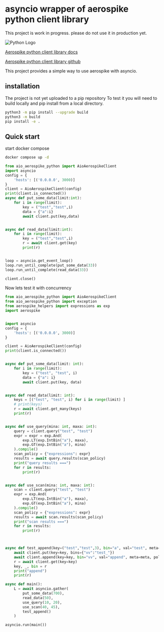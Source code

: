 # asyncio wrapper of aerospike python client library #

This project is work in progress. please do not use it in production yet. 


![Python Logo](https://www.python.org/static/community_logos/python-logo.png "Sample inline image")

[Aerospike python client library docs](https://aerospike-python-client.readthedocs.io/en/latest/index.html)

[Aerospike python client library github](https://github.com/aerospike/aerospike-client-python)


This project provides a simple way to use aerospike with asyncio. 


## installation ##
The project is not yet uploaded to a pip repository 
To test it you will need to build locally and pip install from a local directory.

```bash
python3 -m pip install --upgrade build
python3 -m build
pip install -e .
```


## Quick start  ##
start docker compose 

```bash
docker compose up -d 
```

```python
from aio_aerospike_python import AioAerospikeClient
import asyncio
config = {
    'hosts': [('0.0.0.0', 3000)]
}
client = AioAerospikeClient(config)
print(client.is_connected())
async def put_some_data(limit:int):
    for i in range(limit):
        key = ("test","test",i)
        data = {"a":i}
        await client.put(key,data)


async def read_data(limit:int):
    for i in range(limit):
        key = ("test","test",i)
        r = await client.get(key)
        print(r)


loop = asyncio.get_event_loop()
loop.run_until_complete(put_some_data(33))
loop.run_until_complete(read_data(33))

client.close()
```

Now lets test it with concurrency
```python
from aio_aerospike_python import AioAerospikeClient
from aio_aerospike_python import exception
from aerospike_helpers import expressions as exp
import aerospike


import asyncio
config = {
    'hosts': [('0.0.0.0', 3000)]
}

client = AioAerospikeClient(config)
print(client.is_connected())


async def put_some_data(limit: int):
    for i in range(limit):
        key = ("test", "test", i)
        data = {"a": i}
        await client.put(key, data)


async def read_data(limit: int):
    keys = [("test", "test", i) for i in range(limit) ]
    # print(keys)
    r = await client.get_many(keys)
    print(r)


async def use_query(mina: int, maxa: int):
    query = client.query("test", "test")
    expr = expr = exp.And(
        exp.LT(exp.IntBin("a"), maxa),
        exp.GT(exp.IntBin("a"), mina)
    ).compile()
    scan_policy = {"expressions": expr}
    results = await query.results(scan_policy)
    print("query results ===")
    for r in results:
        print(r)


async def use_scan(mina: int, maxa: int):
    scan = client.query("test", "test")
    expr = exp.And(
        exp.LT(exp.IntBin("a"), maxa),
        exp.GT(exp.IntBin("a"), mina)
    ).compile()
    scan_policy = {"expressions": expr}
    results = await scan.results(scan_policy)
    print("scan results ===")
    for r in results:
        print(r)



async def test_append(key=("test","test",3), bin="a", val="test", meta=None, policy=None):
    await client.put(key=key, bins={"vv":"test_"})
    await client.append(key=key, bin="vv", val="append", meta=meta, policy=policy)
    r = await client.get(key=key)
    key, _, bin = r
    print("append")
    print(r)

async def main():
    L = await asyncio.gather(
        put_some_data(700),
        read_data(50),
        use_query(10, 20),
        use_scan(40, 45),
        test_append()
    )

asyncio.run(main())
```


